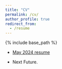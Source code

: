 ```yaml
---
title: "CV"
permalink: /cv/
author_profile: true
redirect_from:
  - /resume
---
```


{% include base_path %}

- [May 2024 resume](https://github.com/ljz441/ljz441.github.io/tree/master/files/2024-5-CV.pdf)

- Next Future.

